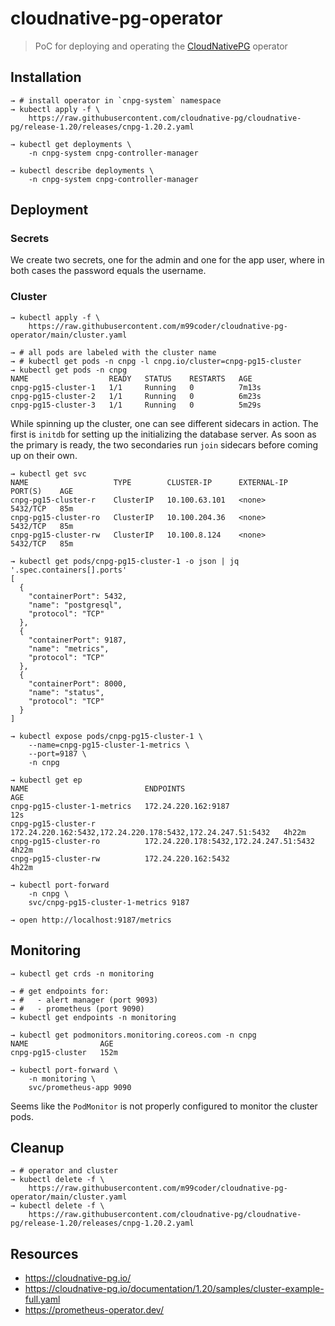 # cloudnative-pg-operator

> PoC for deploying and operating the [CloudNativePG](https://cloudnative-pg.io/) operator

## Installation

```shell
→ # install operator in `cnpg-system` namespace
→ kubectl apply -f \
    https://raw.githubusercontent.com/cloudnative-pg/cloudnative-pg/release-1.20/releases/cnpg-1.20.2.yaml

→ kubectl get deployments \
    -n cnpg-system cnpg-controller-manager

→ kubectl describe deployments \
    -n cnpg-system cnpg-controller-manager
```

## Deployment

### Secrets

We create two secrets, one for the admin and one for the app user, where in both cases the password equals the username.

### Cluster

```shell
→ kubectl apply -f \
    https://raw.githubusercontent.com/m99coder/cloudnative-pg-operator/main/cluster.yaml

→ # all pods are labeled with the cluster name
→ # kubectl get pods -n cnpg -l cnpg.io/cluster=cnpg-pg15-cluster
→ kubectl get pods -n cnpg
NAME                  READY   STATUS    RESTARTS   AGE
cnpg-pg15-cluster-1   1/1     Running   0          7m13s
cnpg-pg15-cluster-2   1/1     Running   0          6m23s
cnpg-pg15-cluster-3   1/1     Running   0          5m29s
```

While spinning up the cluster, one can see different sidecars in action. The first is `initdb` for setting up the initializing the database server. As soon as the primary is ready, the two secondaries run `join` sidecars before coming up on their own.

```shell
→ kubectl get svc
NAME                   TYPE        CLUSTER-IP      EXTERNAL-IP   PORT(S)    AGE
cnpg-pg15-cluster-r    ClusterIP   10.100.63.101   <none>        5432/TCP   85m
cnpg-pg15-cluster-ro   ClusterIP   10.100.204.36   <none>        5432/TCP   85m
cnpg-pg15-cluster-rw   ClusterIP   10.100.8.124    <none>        5432/TCP   85m

→ kubectl get pods/cnpg-pg15-cluster-1 -o json | jq '.spec.containers[].ports'
[
  {
    "containerPort": 5432,
    "name": "postgresql",
    "protocol": "TCP"
  },
  {
    "containerPort": 9187,
    "name": "metrics",
    "protocol": "TCP"
  },
  {
    "containerPort": 8000,
    "name": "status",
    "protocol": "TCP"
  }
]

→ kubectl expose pods/cnpg-pg15-cluster-1 \
    --name=cnpg-pg15-cluster-1-metrics \
    --port=9187 \
    -n cnpg

→ kubectl get ep
NAME                          ENDPOINTS                                                    AGE
cnpg-pg15-cluster-1-metrics   172.24.220.162:9187                                          12s
cnpg-pg15-cluster-r           172.24.220.162:5432,172.24.220.178:5432,172.24.247.51:5432   4h22m
cnpg-pg15-cluster-ro          172.24.220.178:5432,172.24.247.51:5432                       4h22m
cnpg-pg15-cluster-rw          172.24.220.162:5432                                          4h22m

→ kubectl port-forward
    -n cnpg \
    svc/cnpg-pg15-cluster-1-metrics 9187

→ open http://localhost:9187/metrics
```

## Monitoring

```shell
→ kubectl get crds -n monitoring

→ # get endpoints for:
→ #   - alert manager (port 9093)
→ #   - prometheus (port 9090)
→ kubectl get endpoints -n monitoring

→ kubectl get podmonitors.monitoring.coreos.com -n cnpg
NAME                AGE
cnpg-pg15-cluster   152m

→ kubectl port-forward \
    -n monitoring \
    svc/prometheus-app 9090
```

Seems like the `PodMonitor` is not properly configured to monitor the cluster pods.

## Cleanup

```shell
→ # operator and cluster
→ kubectl delete -f \
    https://raw.githubusercontent.com/m99coder/cloudnative-pg-operator/main/cluster.yaml
→ kubectl delete -f \
    https://raw.githubusercontent.com/cloudnative-pg/cloudnative-pg/release-1.20/releases/cnpg-1.20.2.yaml
```

## Resources

- <https://cloudnative-pg.io/>
- <https://cloudnative-pg.io/documentation/1.20/samples/cluster-example-full.yaml>
- <https://prometheus-operator.dev/>
